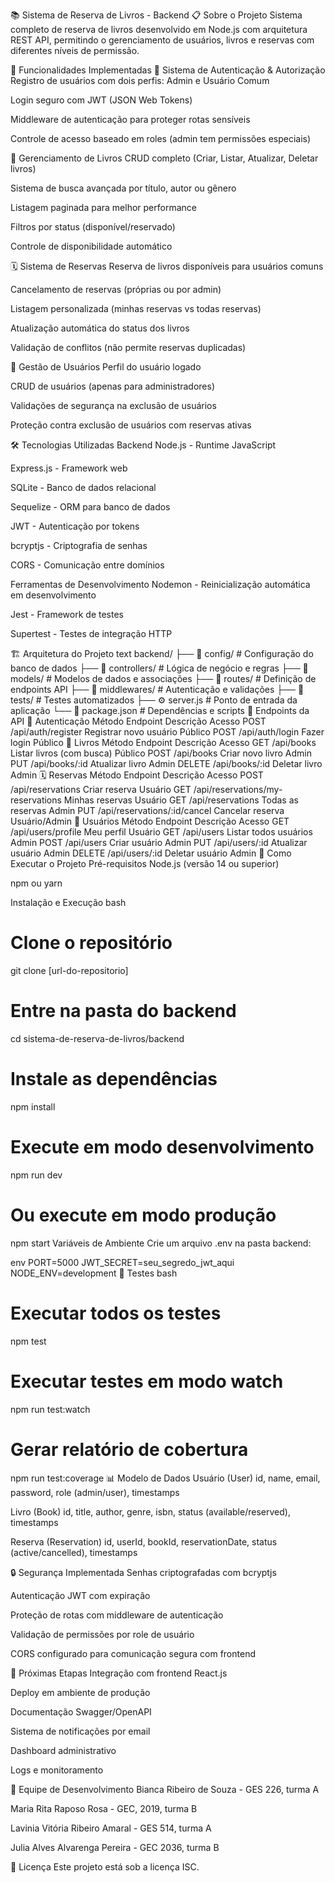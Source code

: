 📚 Sistema de Reserva de Livros - Backend
📋 Sobre o Projeto
Sistema completo de reserva de livros desenvolvido em Node.js com arquitetura REST API, permitindo o gerenciamento de usuários, livros e reservas com diferentes níveis de permissão.

🎯 Funcionalidades Implementadas
🔐 Sistema de Autenticação & Autorização
Registro de usuários com dois perfis: Admin e Usuário Comum

Login seguro com JWT (JSON Web Tokens)

Middleware de autenticação para proteger rotas sensíveis

Controle de acesso baseado em roles (admin tem permissões especiais)

📖 Gerenciamento de Livros
CRUD completo (Criar, Listar, Atualizar, Deletar livros)

Sistema de busca avançada por título, autor ou gênero

Listagem paginada para melhor performance

Filtros por status (disponível/reservado)

Controle de disponibilidade automático

🗓️ Sistema de Reservas
Reserva de livros disponíveis para usuários comuns

Cancelamento de reservas (próprias ou por admin)

Listagem personalizada (minhas reservas vs todas reservas)

Atualização automática do status dos livros

Validação de conflitos (não permite reservas duplicadas)

👥 Gestão de Usuários
Perfil do usuário logado

CRUD de usuários (apenas para administradores)

Validações de segurança na exclusão de usuários

Proteção contra exclusão de usuários com reservas ativas

🛠️ Tecnologias Utilizadas
Backend
Node.js - Runtime JavaScript

Express.js - Framework web

SQLite - Banco de dados relacional

Sequelize - ORM para banco de dados

JWT - Autenticação por tokens

bcryptjs - Criptografia de senhas

CORS - Comunicação entre domínios

Ferramentas de Desenvolvimento
Nodemon - Reinicialização automática em desenvolvimento

Jest - Framework de testes

Supertest - Testes de integração HTTP

🏗️ Arquitetura do Projeto
text
backend/
├── 📁 config/           # Configuração do banco de dados
├── 📁 controllers/      # Lógica de negócio e regras
├── 📁 models/          # Modelos de dados e associações
├── 📁 routes/          # Definição de endpoints API
├── 📁 middlewares/     # Autenticação e validações
├── 📁 tests/           # Testes automatizados
├── ⚙️ server.js        # Ponto de entrada da aplicação
└── 📄 package.json     # Dependências e scripts
📡 Endpoints da API
🔐 Autenticação
Método	Endpoint	Descrição	Acesso
POST	/api/auth/register	Registrar novo usuário	Público
POST	/api/auth/login	Fazer login	Público
📖 Livros
Método	Endpoint	Descrição	Acesso
GET	/api/books	Listar livros (com busca)	Público
POST	/api/books	Criar novo livro	Admin
PUT	/api/books/:id	Atualizar livro	Admin
DELETE	/api/books/:id	Deletar livro	Admin
🗓️ Reservas
Método	Endpoint	Descrição	Acesso
POST	/api/reservations	Criar reserva	Usuário
GET	/api/reservations/my-reservations	Minhas reservas	Usuário
GET	/api/reservations	Todas as reservas	Admin
PUT	/api/reservations/:id/cancel	Cancelar reserva	Usuário/Admin
👥 Usuários
Método	Endpoint	Descrição	Acesso
GET	/api/users/profile	Meu perfil	Usuário
GET	/api/users	Listar todos usuários	Admin
POST	/api/users	Criar usuário	Admin
PUT	/api/users/:id	Atualizar usuário	Admin
DELETE	/api/users/:id	Deletar usuário	Admin
🚀 Como Executar o Projeto
Pré-requisitos
Node.js (versão 14 ou superior)

npm ou yarn

Instalação e Execução
bash
# Clone o repositório
git clone [url-do-repositorio]

# Entre na pasta do backend
cd sistema-de-reserva-de-livros/backend

# Instale as dependências
npm install

# Execute em modo desenvolvimento
npm run dev

# Ou execute em modo produção
npm start
Variáveis de Ambiente
Crie um arquivo .env na pasta backend:

env
PORT=5000
JWT_SECRET=seu_segredo_jwt_aqui
NODE_ENV=development
🧪 Testes
bash
# Executar todos os testes
npm test

# Executar testes em modo watch
npm run test:watch

# Gerar relatório de cobertura
npm run test:coverage
📊 Modelo de Dados
Usuário (User)
id, name, email, password, role (admin/user), timestamps

Livro (Book)
id, title, author, genre, isbn, status (available/reserved), timestamps

Reserva (Reservation)
id, userId, bookId, reservationDate, status (active/cancelled), timestamps

🔒 Segurança Implementada
Senhas criptografadas com bcryptjs

Autenticação JWT com expiração

Proteção de rotas com middleware de autenticação

Validação de permissões por role de usuário

CORS configurado para comunicação segura com frontend

🎯 Próximas Etapas
Integração com frontend React.js

Deploy em ambiente de produção

Documentação Swagger/OpenAPI

Sistema de notificações por email

Dashboard administrativo

Logs e monitoramento

👥 Equipe de Desenvolvimento
Bianca Ribeiro de Souza - GES 226, turma A

Maria Rita Raposo Rosa - GEC, 2019, turma B

Lavinia Vitória Ribeiro Amaral - GES 514, turma A

Julia Alves Alvarenga Pereira - GEC 2036, turma B

📄 Licença
Este projeto está sob a licença ISC.